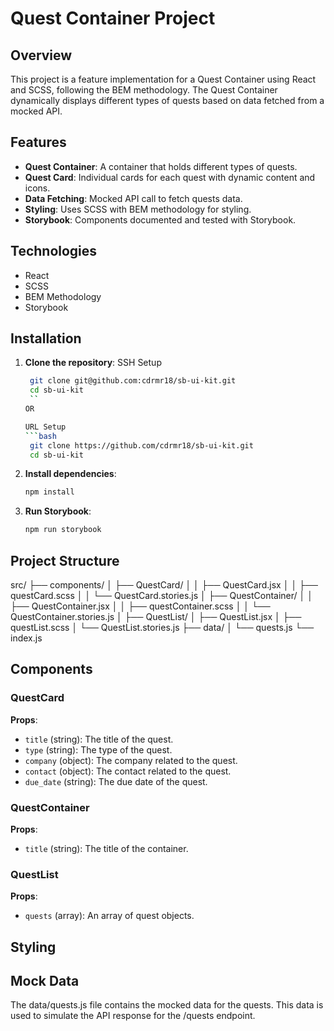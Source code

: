 # Quest Container Project

## Overview

This project is a feature implementation for a Quest Container using React and SCSS, following the BEM methodology. The Quest Container dynamically displays different types of quests based on data fetched from a mocked API.

## Features

- **Quest Container**: A container that holds different types of quests.
- **Quest Card**: Individual cards for each quest with dynamic content and icons.
- **Data Fetching**: Mocked API call to fetch quests data.
- **Styling**: Uses SCSS with BEM methodology for styling.
- **Storybook**: Components documented and tested with Storybook.

## Technologies

- React
- SCSS
- BEM Methodology
- Storybook

## Installation

1. **Clone the repository**:
   SSH Setup
   ```bash
    git clone git@github.com:cdrmr18/sb-ui-kit.git
    cd sb-ui-kit
    ``
   OR
   
   URL Setup
   ```bash
    git clone https://github.com/cdrmr18/sb-ui-kit.git
    cd sb-ui-kit
   ```

3. **Install dependencies**:
    ```bash
    npm install
    ```

4. **Run Storybook**:
    ```bash
    npm run storybook
    ```

## Project Structure

src/
├── components/
│ ├── QuestCard/
│ │ ├── QuestCard.jsx
│ │ ├── questCard.scss
│ │ └── QuestCard.stories.js
│ ├── QuestContainer/
│ │ ├── QuestContainer.jsx
│ │ ├── questContainer.scss
│ │ └── QuestContainer.stories.js
│ ├── QuestList/
│   ├── QuestList.jsx
│   ├── questList.scss
│   └── QuestList.stories.js
├── data/
│ └── quests.js
└── index.js


## Components

### QuestCard

**Props**:
- `title` (string): The title of the quest.
- `type` (string): The type of the quest.
- `company` (object): The company related to the quest.
- `contact` (object): The contact related to the quest.
- `due_date` (string): The due date of the quest.

### QuestContainer

**Props**:
- `title` (string): The title of the container.

### QuestList

**Props**:
- `quests` (array): An array of quest objects.

## Styling


## Mock Data
The data/quests.js file contains the mocked data for the quests. This data is used to simulate the API response for the /quests endpoint.
